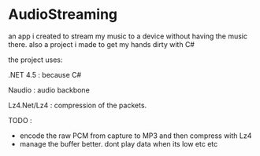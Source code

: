 # AudioStreaming
an app i created to stream my music to a device without having the music there. also a project i made to get my hands dirty with C#

the project uses:

.NET 4.5 : because C#

Naudio : audio backbone

Lz4.Net/Lz4 : compression of the packets.



TODO : 

- encode the raw PCM from capture to MP3 and then compress with Lz4
- manage the buffer better. dont play data when its low etc etc
